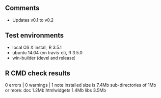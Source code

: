 ## Comments

* Updates v0.1 to v0.2



## Test environments
* local OS X install, R 3.5.1
* ubuntu 14.04 (on travis-ci), R 3.5.0
* win-builder (devel and release)

## R CMD check results

0 errors | 0 warnings | 1 note
    installed size is  7.4Mb
    sub-directories of 1Mb or more:
      doc           1.2Mb
      htmlwidgets   1.4Mb
      libs          3.5Mb

